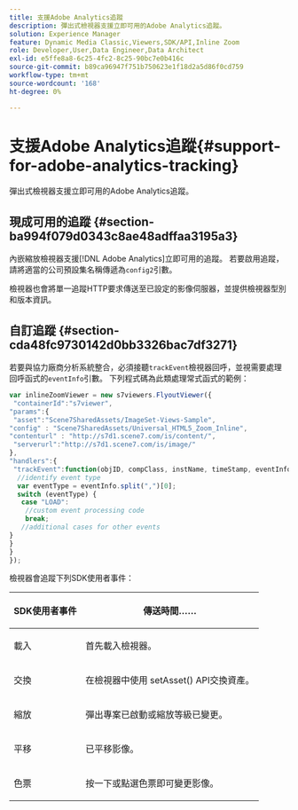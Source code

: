 ```yaml
---
title: 支援Adobe Analytics追蹤
description: 彈出式檢視器支援立即可用的Adobe Analytics追蹤。
solution: Experience Manager
feature: Dynamic Media Classic,Viewers,SDK/API,Inline Zoom
role: Developer,User,Data Engineer,Data Architect
exl-id: e5ffe8a8-6c25-4fc2-8c25-90bc7e0b416c
source-git-commit: b89ca96947f751b750623e1f18d2a5d86f0cd759
workflow-type: tm+mt
source-wordcount: '168'
ht-degree: 0%

---
```


# 支援Adobe Analytics追蹤{#support-for-adobe-analytics-tracking}

彈出式檢視器支援立即可用的Adobe Analytics追蹤。

## 現成可用的追蹤 {#section-ba994f079d0343c8ae48adffaa3195a3}

內嵌縮放檢視器支援[!DNL Adobe Analytics]立即可用的追蹤。 若要啟用追蹤，請將適當的公司預設集名稱傳遞為`config2`引數。

檢視器也會將單一追蹤HTTP要求傳送至已設定的影像伺服器，並提供檢視器型別和版本資訊。

## 自訂追蹤 {#section-cda48fc9730142d0bb3326bac7df3271}

若要與協力廠商分析系統整合，必須接聽`trackEvent`檢視器回呼，並視需要處理回呼函式的`eventInfo`引數。 下列程式碼為此類處理常式函式的範例：

```javascript {.line-numbers}
var inlineZoomViewer = new s7viewers.FlyoutViewer({ 
 "containerId":"s7viewer", 
"params":{ 
 "asset":"Scene7SharedAssets/ImageSet-Views-Sample", 
"config" : "Scene7SharedAssets/Universal_HTML5_Zoom_Inline", 
"contenturl" : "http://s7d1.scene7.com/is/content/", 
 "serverurl":"http://s7d1.scene7.com/is/image/" 
}, 
"handlers":{ 
 "trackEvent":function(objID, compClass, instName, timeStamp, eventInfo) { 
  //identify event type 
  var eventType = eventInfo.split(",")[0]; 
  switch (eventType) { 
   case "LOAD": 
    //custom event processing code 
    break; 
   //additional cases for other events 
} 
} 
} 
});
```

檢視器會追蹤下列SDK使用者事件：

<table id="table_5D090E6614974D968E1A93B5727D859C"> 
 <thead> 
  <tr> 
   <th colname="col1" class="entry"> <p>SDK使用者事件 </p> </th> 
   <th colname="col2" class="entry"> <p>傳送時間…… </p> </th> 
  </tr> 
 </thead>
 <tbody> 
  <tr> 
   <td colname="col1"> <p> <span class="codeph">載入</span> </p> </td> 
   <td colname="col2"> <p>首先載入檢視器。 </p> </td> 
  </tr> 
  <tr> 
   <td colname="col1"> <p> <span class="codeph">交換</span> </p> </td> 
   <td colname="col2"> <p>在檢視器中使用<span class="codeph"> setAsset() </span> API交換資產。 </p> </td> 
  </tr> 
  <tr> 
   <td colname="col1"> <p> <span class="codeph">縮放</span> </p> </td> 
   <td colname="col2"> <p>彈出專案已啟動或縮放等級已變更。 </p> </td> 
  </tr> 
  <tr> 
   <td colname="col1"> <p> <span class="codeph">平移</span> </p> </td> 
   <td colname="col2"> <p> 已平移影像。 </p> </td> 
  </tr> 
  <tr> 
   <td colname="col1"> <p> <span class="codeph">色票</span> </p> </td> 
   <td colname="col2"> <p> 按一下或點選色票即可變更影像。 </p> </td> 
  </tr> 
 </tbody> 
</table>
